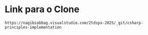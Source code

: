 # Link para o Clone
```
https://nagibsabbag.visualstudio.com/2tdspx-2025/_git/csharp-principles-implementation
```